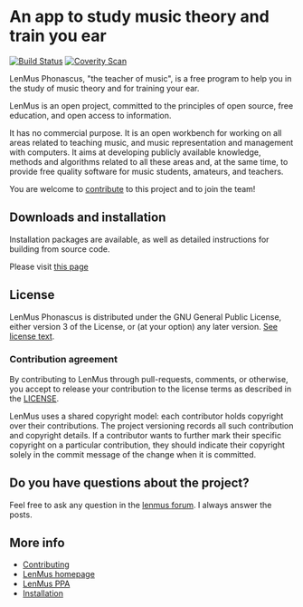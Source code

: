 # An app to study music theory and train you ear

[![Build Status](https://travis-ci.org/lenmus/lenmus.svg?branch=master)](https://travis-ci.org/lenmus/lenmus)
[![Coverity Scan](https://scan.coverity.com/projects/7992/badge.svg)](https://scan.coverity.com/projects/lenmus)


LenMus Phonascus, "the teacher of music", is a free program to help you
in the study of music theory and for training your ear.

LenMus is an open project, committed to the principles of
open source, free education, and open access to information.

It has no commercial
purpose. It is an open workbench for working on all areas related to teaching
music, and music representation and management with computers. It aims at
developing publicly available knowledge, methods and algorithms related to all
these areas and, at the same time, to provide free quality software for music
students, amateurs, and teachers.

You are welcome to [contribute](https://github.com/lenmus/lenmus/blob/master/CONTRIBUTING.md) to this project and to join the team!

## Downloads and installation

Installation packages are available, as well as detailed instructions for building from source code.

Please visit [this page](http://www.lenmus.org/en/phonascus/downloads)


## License
LenMus Phonascus is distributed under the GNU General Public License, either version 3 of the License, 
or (at your option) any later version. [See license text](https://www.gnu.org/licenses/gpl-3.0.en.html).


### Contribution agreement

By contributing to LenMus through pull-requests, comments,
or otherwise, you accept to release your contribution to the
license terms as described in the [LICENSE](https://github.com/lenmus/lenmus/blob/master/LICENSE).

LenMus uses a shared copyright model: each contributor holds copyright over
their contributions. The project versioning records all such
contribution and copyright details. If a contributor wants to further mark
their specific copyright on a particular contribution, they should indicate
their copyright solely in the commit message of the change when it is
committed.



## Do you have questions about the project?

Feel free to ask any question in the [lenmus forum](https://sourceforge.net/p/lenmus/discussion/). I always answer the posts.


## More info
* [Contributing](https://github.com/lenmus/lenmus/blob/master/CONTRIBUTING.md)
* [LenMus homepage](http://www.lenmus.org/)
* [LenMus PPA](https://launchpad.net/~lenmus-phonascus/+archive/ubuntu/ppa)
* [Installation](http://www.lenmus.org/en/phonascus/downloads)


